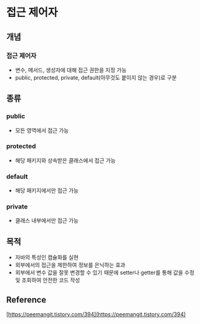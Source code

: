 # 접근 제어자

## 개념

### 접근 제어자

- 변수, 메서드, 생성자에 대해 접근 권한을 지정 가능
- public, protected, private, default(아무것도 붙이지 않는 경우)로 구분

## 종류

### public

- 모든 영역에서 접근 가능

### protected

- 해당 패키지와 상속받은 클래스에서 접근 가능

### default

- 해당 패키지에서만 접근 가능

### private

- 클래스 내부에서만 접근 가능

## 목적

- 자바의 특성인 캡슐화를 실현
- 외부에서의 접근을 제한하여 정보를 은닉하는 효과
- 외부에서 변수 값을 잘못 변경할 수 있기 때문에 setter나 getter를 통해 값을 수정 및 조회하여 안전한 코드 작성

## Reference

[https://peemangit.tistory.com/394](https://peemangit.tistory.com/394)